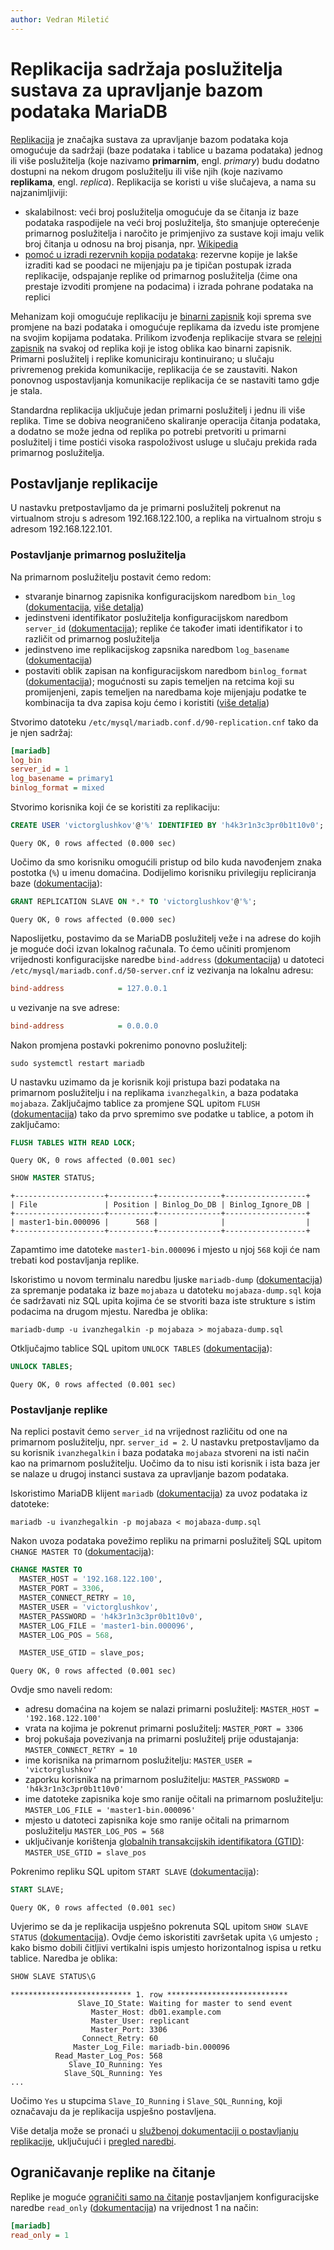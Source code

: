 ```yaml
---
author: Vedran Miletić
---
```


# Replikacija sadržaja poslužitelja sustava za upravljanje bazom podataka MariaDB

[Replikacija](https://mariadb.com/kb/en/replication-overview/) je značajka sustava za upravljanje bazom podataka koja omogućuje da sadržaji (baze podataka i tablice u bazama podataka) jednog ili više poslužitelja (koje nazivamo **primarnim**, engl. *primary*) budu dodatno dostupni na nekom drugom poslužitelju ili više njih (koje nazivamo **replikama**, engl. *replica*). Replikacija se koristi u više slučajeva, a nama su najzanimljiviji:

- skalabilnost: veći broj poslužitelja omogućuje da se čitanja iz baze podataka raspodijele na veći broj poslužitelja, što smanjuje opterećenje primarnog poslužitelja i naročito je primjenjivo za sustave koji imaju velik broj čitanja u odnosu na broj pisanja, npr. [Wikipedia](https://commons.wikimedia.org/wiki/File:Wikipedia_webrequest_flow_2020.png)
- [pomoć u izradi rezervnih kopija podataka](https://mariadb.com/kb/en/replication-as-a-backup-solution/): rezervne kopije je lakše izraditi kad se poodaci ne mijenjaju pa je tipičan postupak izrada replikacije, odspajanje replike od primarnog poslužitelja (čime ona prestaje izvoditi promjene na podacima) i izrada pohrane podataka na replici

Mehanizam koji omogućuje replikaciju je [binarni zapisnik](https://mariadb.com/kb/en/binary-log/) koji sprema sve promjene na bazi podataka i omogućuje replikama da izvedu iste promjene na svojim kopijama podataka. Prilikom izvođenja replikacije stvara se [relejni zapisnik](https://mariadb.com/kb/en/relay-log/) na svakoj od replika koji je istog oblika kao binarni zapisnik. Primarni poslužitelj i replike komuniciraju kontinuirano; u slučaju privremenog prekida komunikacije, replikacija će se zaustaviti. Nakon ponovnog uspostavljanja komunikacije replikacija će se nastaviti tamo gdje je stala.

Standardna replikacija uključuje jedan primarni poslužitelj i jednu ili više replika. Time se dobiva neograničeno skaliranje operacija čitanja podataka, a dodatno se može jedna od replika po potrebi pretvoriti u primarni poslužitelj i time postići visoka raspoloživost usluge u slučaju prekida rada primarnog poslužitelja.

## Postavljanje replikacije

U nastavku pretpostavljamo da je primarni poslužitelj pokrenut na virtualnom stroju s adresom 192.168.122.100, a replika na virtualnom stroju s adresom 192.168.122.101.

### Postavljanje primarnog poslužitelja

Na primarnom poslužitelju postavit ćemo redom:

- stvaranje binarnog zapisnika konfiguracijskom naredbom `bin_log` ([dokumentacija](https://mariadb.com/kb/en/replication-and-binary-log-system-variables/#log_bin), [više detalja](https://mariadb.com/kb/en/activating-the-binary-log/))
- jedinstveni identifikator poslužitelja konfiguracijskom naredbom `server_id` ([dokumentacija](https://mariadb.com/kb/en/replication-and-binary-log-system-variables/#server_id)); replike će također imati identifikator i to različit od primarnog poslužitelja
- jedinstveno ime replikacijskog zapsnika naredbom `log_basename` ([dokumentacija](https://mariadb.com/kb/en/mysqld-options/#-log-basename))
- postaviti oblik zapisan na konfiguracijskom naredbom `binlog_format` ([dokumentacija](https://mariadb.com/kb/en/replication-and-binary-log-system-variables/#binlog_format)); mogućnosti su zapis temeljen na retcima koji su promijenjeni, zapis temeljen na naredbama koje mijenjaju podatke te kombinacija ta dva zapisa koju ćemo i koristiti ([više detalja](https://mariadb.com/kb/en/binary-log-formats/))

Stvorimo datoteku `/etc/mysql/mariadb.conf.d/90-replication.cnf` tako da je njen sadržaj:

``` ini
[mariadb]
log_bin
server_id = 1
log_basename = primary1
binlog_format = mixed
```

Stvorimo korisnika koji će se koristiti za replikaciju:

``` sql
CREATE USER 'victorglushkov'@'%' IDENTIFIED BY 'h4k3r1n3c3pr0b1t10v0';
```

``` shell-session
Query OK, 0 rows affected (0.000 sec)
```

Uočimo da smo korisniku omogućili pristup od bilo kuda navođenjem znaka postotka (`%`) u imenu domaćina. Dodijelimo korisniku privilegiju repliciranja baze ([dokumentacija](https://mariadb.com/kb/en/grant/#replication-slave)):

``` sql
GRANT REPLICATION SLAVE ON *.* TO 'victorglushkov'@'%';
```

``` shell-session
Query OK, 0 rows affected (0.000 sec)
```

Naposlijetku, postavimo da se MariaDB poslužitelj veže i na adrese do kojih je moguće doći izvan lokalnog računala. To ćemo učiniti promjenom vrijednosti konfiguracijske naredbe `bind-address` ([dokumentacija](https://mariadb.com/kb/en/server-system-variables/#bind_address)) u datoteci `/etc/mysql/mariadb.conf.d/50-server.cnf` iz vezivanja na lokalnu adresu:

``` ini
bind-address            = 127.0.0.1
```

u vezivanje na sve adrese:

``` ini
bind-address            = 0.0.0.0
```

Nakon promjena postavki pokrenimo ponovno poslužitelj:

``` shell
sudo systemctl restart mariadb
```

U nastavku uzimamo da je korisnik koji pristupa bazi podataka na primarnom poslužitelju i na replikama `ivanzhegalkin`, a baza podataka `mojabaza`. Zaključajmo tablice za promjene SQL upitom `FLUSH` ([dokumentacija](https://mariadb.com/kb/en/flush/)) tako da prvo spremimo sve podatke u tablice, a potom ih zaključamo:

``` sql
FLUSH TABLES WITH READ LOCK;
```

``` shell-session
Query OK, 0 rows affected (0.001 sec)
```

``` sql
SHOW MASTER STATUS;
```

``` shell-session
+--------------------+----------+--------------+------------------+
| File               | Position | Binlog_Do_DB | Binlog_Ignore_DB |
+--------------------+----------+--------------+------------------+
| master1-bin.000096 |      568 |              |                  |
+--------------------+----------+--------------+------------------+
```

Zapamtimo ime datoteke `master1-bin.000096` i mjesto u njoj `568` koji će nam trebati kod postavljanja replike.

Iskoristimo u novom terminalu naredbu ljuske `mariadb-dump` ([dokumentacija](https://mariadb.com/kb/en/mariadb-dump/)) za spremanje podataka iz baze `mojabaza` u datoteku `mojabaza-dump.sql` koja će sadržavati niz SQL upita kojima će se stvoriti baza iste strukture s istim podacima na drugom mjestu. Naredba je oblika:

``` shell
mariadb-dump -u ivanzhegalkin -p mojabaza > mojabaza-dump.sql
```

Otključajmo tablice SQL upitom `UNLOCK TABLES` ([dokumentacija](https://mariadb.com/kb/en/lock-tables/)):

``` sql
UNLOCK TABLES;
```

``` shell-session
Query OK, 0 rows affected (0.001 sec)
```

### Postavljanje replike

Na replici postavit ćemo `server_id` na vrijednost različitu od one na primarnom poslužitelju, npr. `server_id = 2`. U nastavku pretpostavljamo da su korisnik `ivanzhegalkin` i baza podataka `mojabaza` stvoreni na isti način kao na primarnom poslužitelju. Uočimo da to nisu isti korisnik i ista baza jer se nalaze u drugoj instanci sustava za upravljanje bazom podataka.

Iskoristimo MariaDB klijent `mariadb` ([dokumentacija](https://mariadb.com/kb/en/mariadb-command-line-client/)) za uvoz podataka iz datoteke:

``` shell
mariadb -u ivanzhegalkin -p mojabaza < mojabaza-dump.sql
```

Nakon uvoza podataka povežimo repliku na primarni poslužitelj SQL upitom `CHANGE MASTER TO` ([dokumentacija](https://mariadb.com/kb/en/change-master-to/)):

``` sql
CHANGE MASTER TO
  MASTER_HOST = '192.168.122.100',
  MASTER_PORT = 3306,
  MASTER_CONNECT_RETRY = 10,
  MASTER_USER = 'victorglushkov',
  MASTER_PASSWORD = 'h4k3r1n3c3pr0b1t10v0',
  MASTER_LOG_FILE = 'master1-bin.000096',
  MASTER_LOG_POS = 568,

  MASTER_USE_GTID = slave_pos;
```

``` shell-session
Query OK, 0 rows affected (0.001 sec)
```

Ovdje smo naveli redom:

- adresu domaćina na kojem se nalazi primarni poslužitelj: `MASTER_HOST = '192.168.122.100'`
- vrata na kojima je pokrenut primarni poslužitelj: `MASTER_PORT = 3306`
- broj pokušaja povezivanja na primarni poslužitelj prije odustajanja: `MASTER_CONNECT_RETRY = 10`
- ime korisnika na primarnom poslužitelju: `MASTER_USER = 'victorglushkov'`
- zaporku korisnika na primarnom poslužitelju: `MASTER_PASSWORD = 'h4k3r1n3c3pr0b1t10v0'`
- ime datoteke zapisnika koje smo ranije očitali na primarnom poslužitelju: `MASTER_LOG_FILE = 'master1-bin.000096'`
- mjesto u datoteci zapisnika koje smo ranije očitali na primarnom poslužitelju `MASTER_LOG_POS = 568`
- uključivanje korištenja [globalnih transakcijskih identifikatora (GTID)](https://mariadb.com/kb/en/gtid/): `MASTER_USE_GTID = slave_pos`

Pokrenimo repliku SQL upitom `START SLAVE` ([dokumentacija](https://mariadb.com/kb/en/start-replica/)):

``` sql
START SLAVE;
```

``` shell-session
Query OK, 0 rows affected (0.001 sec)
```

Uvjerimo se da je replikacija uspješno pokrenuta SQL upitom `SHOW SLAVE STATUS` ([dokumentacija](https://mariadb.com/kb/en/show-replica-status/)). Ovdje ćemo iskoristiti završetak upita `\G` umjesto `;` kako bismo dobili čitljivi vertikalni ispis umjesto horizontalnog ispisa u retku tablice. Naredba je oblika:

``` sql
SHOW SLAVE STATUS\G
```

``` shell-session
*************************** 1. row ***************************
               Slave_IO_State: Waiting for master to send event
                  Master_Host: db01.example.com
                  Master_User: replicant
                  Master_Port: 3306
                Connect_Retry: 60
              Master_Log_File: mariadb-bin.000096
          Read_Master_Log_Pos: 568
             Slave_IO_Running: Yes
            Slave_SQL_Running: Yes
...
```

Uočimo `Yes` u stupcima `Slave_IO_Running` i `Slave_SQL_Running`, koji označavaju da je replikacija uspješno postavljena.

Više detalja može se pronaći u [službenoj dokumentaciji o postavljanju replikacije](https://mariadb.com/kb/en/setting-up-replication/), uključujući i [pregled naredbi](https://mariadb.com/kb/en/replication-commands/).

## Ograničavanje replike na čitanje

Replike je moguće [ograničiti samo na čitanje](https://mariadb.com/kb/en/read-only-replicas/) postavljanjem konfiguracijske naredbe `read_only` ([dokumentacija](https://mariadb.com/docs/reference/mdb/system-variables/read_only/)) na vrijednost 1 na način:

``` ini
[mariadb]
read_only = 1
```
